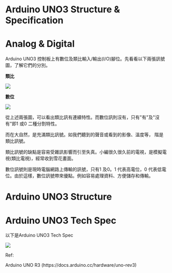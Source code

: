 <h1>Arduino UNO3 Structure & Specification</h1>
<p>
<h1>Analog & Digital</h1> 
Arduino UNO3 控制板上有數位及類比輸入/輸出(I/O)腳位。先看看以下兩張訊號圖，了解它們的分別。<p>  
  <B>類比</B><p>  
<img src="https://www.meteam.org/1st_STEM2022/GithubWebpage/ArStrutAnalog01.png"><p> 
  <B>數位</B><p>
<img src="https://www.meteam.org/1st_STEM2022/GithubWebpage/ArStrutDigital02.png"><p> 
<p>
從上述兩張圖，可以看出類比訊有連續特性。而數位訊則沒有，只有"有"及"沒有"即1 或0 二種分割特性。<p>
而在大自然，是充滿類比訊號。如我們聽到的聲音或看到的影像、溫度等， 階是類比訊號。<p>
類比訊號的缺點是容易受雜訊影響而引至失真。小編很久很久前的電視，是模擬電視(類比電視)，經常收到雪花畫面。<p>
數位訊號則是現時電腦網路上傳輸的訊號，只有1 及0。1 代表高電位，0 代表低電位。由於這樣，數位訊號帶來優點。例如容易處理資料、方便儲存和傳輸。<p>
<h1>Arduino UNO3 Structure</h1>
<h1>Arduino UNO3 Tech Spec</h1><p>
以下是Arduino UNO3 Tech Spec<p>
 
<img src="https://www.meteam.org/1st_STEM2022/GithubWebpage/ArStrutSpec01.png"><p>   
<p>
Ref:<p>
Arduino UNO R3 (https://docs.arduino.cc/hardware/uno-rev3)
